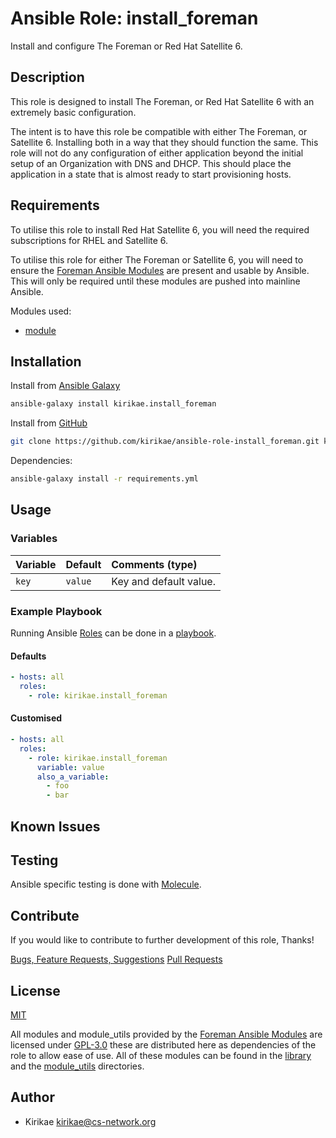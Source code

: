 # Ansible Role: install_foreman

Install and configure The Foreman or Red Hat Satellite 6.

## Description

This role is designed to install The Foreman, or Red Hat Satellite 6 with an
extremely basic configuration.

The intent is to have this role be compatible with either The Foreman, or
Satellite 6. Installing both in a way that they should function the same. This
role will not do any configuration of either application beyond the initial
setup of an Organization with DNS and DHCP. This should place the application
in a state that is almost ready to start provisioning hosts.

## Requirements

To utilise this role to install Red Hat Satellite 6, you will need the required
subscriptions for RHEL and Satellite 6.

To utilise this role for either The Foreman or Satellite 6, you will need to
ensure the
[Foreman Ansible Modules](https://github.com/theforeman/foreman-ansible-modules)
are present and usable by Ansible. This will only be required until these modules
are pushed into mainline Ansible.

Modules used:

* [module](link)

## Installation

<!-- TODO: Installation process to use this repository -->

Install from [Ansible Galaxy](https://galaxy.ansible.com/kirikae/install_foreman)
```bash
ansible-galaxy install kirikae.install_foreman
```

Install from [GitHub](https://github.com/kirikae/ansible-role-install_foreman)
```bash
git clone https://github.com/kirikae/ansible-role-install_foreman.git kirikae.install_foreman
```

Dependencies:
```bash
ansible-galaxy install -r requirements.yml
```

## Usage

<!-- TODO: How to use this repository -->

### Variables

| Variable      | Default     | Comments (type)         |
| :---          | :---        | :---                    |
| `key`         | `value`     | Key and default value.  |

### Example Playbook

Running Ansible 
[Roles](https://docs.ansible.com/ansible/latest/user_guide/playbooks_reuse_roles.html)
can be done in a 
[playbook](https://docs.ansible.com/ansible/latest/user_guide/playbooks_intro.html).

#### Defaults

```yaml
- hosts: all
  roles:
    - role: kirikae.install_foreman
```

#### Customised

```yaml
- hosts: all
  roles:
    - role: kirikae.install_foreman
      variable: value
      also_a_variable:
        - foo
        - bar
```

## Known Issues

<!-- TODO: List any known issues -->

## Testing

Ansible specific testing is done with [Molecule](https://molecule.readthedocs.io/en/stable/).

## Contribute

If you would like to contribute to further development of this role, Thanks!

[Bugs, Feature Requests, Suggestions](https://github.com/kirikae/ansible-role-install_foreman/issues)
[Pull Requests](https://github.com/kirikae/ansible-role-install_foreman/pulls)

## License

[MIT](https://spdx.org/licenses/MIT.html)

All modules and module_utils provided by the
[Foreman Ansible Modules](https://github.com/theforeman/foreman-ansible-modules)
are licensed under
[GPL-3.0](http://www.gnu.org/licenses/)
these are distributed here as dependencies of the role to allow ease of use.
All of these modules can be found in the [library](./library) and the
[module_utils](./module_utils) directories.

## Author

* Kirikae <kirikae@cs-network.org>
